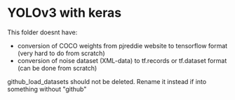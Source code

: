 # YOLOv3 with keras

This folder doesnt have:

- conversion of COCO weights from pjreddie website to tensorflow format (very hard to do from scratch)
- conversion of noise dataset (XML-data) to tf.records or tf.dataset format (can be done from scratch)


github_load_datasets should not be deleted. Rename it instead if into something without "github"